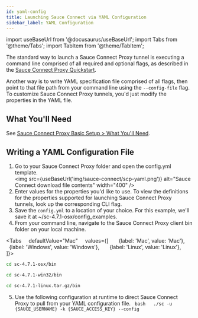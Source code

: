 ```yaml
---
id: yaml-config
title: Launching Sauce Connect via YAML Configuration
sidebar_label: YAML Configuration
---
```


import useBaseUrl from '@docusaurus/useBaseUrl';
import Tabs from '@theme/Tabs';
import TabItem from '@theme/TabItem';


The standard way to launch a Sauce Connect Proxy tunnel is executing a command line comprised of all required and optional flags, as described in the [Sauce Connect Proxy Quickstart](/secure-connections/sauce-connect/quickstart/).

Another way is to write YAML specification file comprised of all flags, then point to that file path from your command line using the `--config-file` flag. To customize Sauce Connect Proxy tunnels, you'd just modify the properties in the YAML file.


## What You'll Need

See [Sauce Connect Proxy Basic Setup > What You'll Need](/secure-connections/sauce-connect/setup-configuration/basic-setup/#what-youll-need).


## Writing a YAML Configuration File

1. Go to your Sauce Connect Proxy folder and open the config.yml template.<br/><img src={useBaseUrl('img/sauce-connect/scp-yaml.png')} alt="Sauce Connect download file contents" width="400" />
2. Enter values for the properties you'd like to use. To view the definitions for the properties supported for launching Sauce Connect Proxy tunnels, look up the corresponding CLI flag.
3. Save the `config.yml` to a location of your choice. For this example, we'll save it at ~/sc-4.7.1-osx/config_examples.
4. From your command line, navigate to the Sauce Connect Proxy client bin folder on your local machine.

<Tabs
    defaultValue="Mac"
    values={[
      {label: 'Mac', value: 'Mac'},
      {label: 'Windows', value: 'Windows'},
      {label: 'Linux', value: 'Linux'},
    ]}>

<TabItem value="Mac">

```bash
cd sc-4.7.1-osx/bin
```

</TabItem>
<TabItem value="Windows">

```bash
cd sc-4.7.1-win32/bin
```

</TabItem>
<TabItem value="Linux">

```bash
cd sc-4.7.1-linux.tar.gz/bin
```

</TabItem>
</Tabs>

5. Use the following configuration at runtime to direct Sauce Connect Proxy to pull from your YAML configuration file.
  ```bash
  ./sc -u {SAUCE_USERNAME} -k {SAUCE_ACCESS_KEY} --config
  ```
